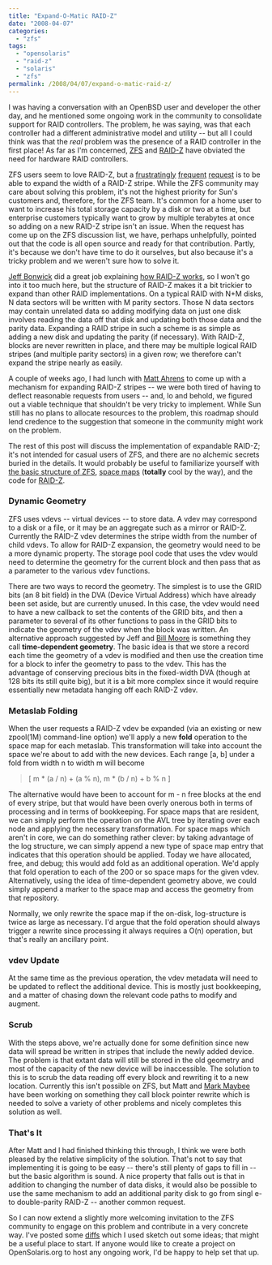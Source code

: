 ```yaml
---
title: "Expand-O-Matic RAID-Z"
date: "2008-04-07"
categories:
  - "zfs"
tags:
  - "opensolaris"
  - "raid-z"
  - "solaris"
  - "zfs"
permalink: /2008/04/07/expand-o-matic-raid-z/
---
```


I was having a conversation with an OpenBSD user and developer the other day, and he mentioned some ongoing work in the community to consolidate support for RAID controllers. The problem, he was saying, was that each controller had a different administrative model and utility -- but all I could think was that the _real_ problem was the presence of a RAID controller in the first place! As far as I'm concerned, [ZFS](http://opensolaris.org/os/community/zfs/) and [RAID-Z](http://en.wikipedia.org/wiki/Non-standard_RAID_levels#RAID-Z) have obviated the need for hardware RAID controllers.

ZFS users seem to love RAID-Z, but a [frustratingly](http://www.opensolaris.org/jive/thread.jspa?messageID=15219) [frequent](http://www.opensolaris.org/jive/thread.jspa?messageID=51601) [request](http://www.opensolaris.org/jive/thread.jspa?messageID=135517) is to be able to expand the width of a RAID-Z stripe. While the ZFS community may care about solving this problem, it's not the highest priority for Sun's customers and, therefore, for the ZFS team. It's common for a home user to want to increase his total storage capacity by a disk or two at a time, but enterprise customers typically want to grow by multiple terabytes at once so adding on a new RAID-Z stripe isn't an issue. When the request has come up on the ZFS discussion list, we have, perhaps unhelpfully, pointed out that the code is all open source and ready for that contribution. Partly, it's because we don't have time to do it ourselves, but also because it's a tricky problem and we weren't sure how to solve it.

[Jeff Bonwick](http://blogs.sun.com/bonwick) did a great job explaining [how RAID-Z works](http://blogs.sun.com/bonwick/entry/raid_z), so I won't go into it too much here, but the structure of RAID-Z makes it a bit trickier to expand than other RAID implementations. On a typical RAID with N+M disks, N data sectors will be written with M parity sectors. Those N data sectors may contain unrelated data so adding modifying data on just one disk involves reading the data off that disk and updating both those data and the parity data. Expanding a RAID stripe in such a scheme is as simple as adding a new disk and updating the parity (if necessary). With RAID-Z, blocks are never rewritten in place, and there may be multiple logical RAID stripes (and multiple parity sectors) in a given row; we therefore can't expand the stripe nearly as easily.

A couple of weeks ago, I had lunch with [Matt Ahrens](http://blogs.sun.com/ahrens) to come up with a mechanism for expanding RAID-Z stripes -- we were both tired of having to deflect reasonable requests from users -- and, lo and behold, we figured out a viable technique that shouldn't be very tricky to implement. While Sun still has no plans to allocate resources to the problem, this roadmap should lend credence to the suggestion that someone in the community might work on the problem.

The rest of this post will discuss the implementation of expandable RAID-Z; it's not intended for casual users of ZFS, and there are no alchemic secrets buried in the details. It would probably be useful to familiarize yourself with [the basic structure of ZFS](http://opensolaris.org/os/community/zfs/source/), [space maps](http://blogs.sun.com/bonwick/entry/space_maps) (**totally** cool by the way), and the code for [RAID-Z](http://src.opensolaris.org/source/xref/onnv/onnv-gate/usr/src/uts/common/fs/zfs/vdev_raidz.c).

### Dynamic Geometry

ZFS uses vdevs -- virtual devices -- to store data. A vdev may correspond to a disk or a file, or it may be an aggregate such as a mirror or RAID-Z. Currently the RAID-Z vdev determines the stripe width from the number of child vdevs. To allow for RAID-Z expansion, the geometry would need to be a more dynamic property. The storage pool code that uses the vdev would need to determine the geometry for the current block and then pass that as a parameter to the various vdev functions.

There are two ways to record the geometry. The simplest is to use the GRID bits (an 8 bit field) in the DVA (Device Virtual Address) which have already been set aside, but are currently unused. In this case, the vdev would need to have a new callback to set the contents of the GRID bits, and then a parameter to several of its other functions to pass in the GRID bits to indicate the geometry of the vdev when the block was written. An alternative approach suggested by Jeff and [Bill Moore](http://blogs.sun.com/bill) is something they call **time-dependent geometry**. The basic idea is that we store a record each time the geometry of a vdev is modified and then use the creation time for a block to infer the geometry to pass to the vdev. This has the advantage of conserving precious bits in the fixed-width DVA (though at 128 bits its still quite big), but it is a bit more complex since it would require essentially new metadata hanging off each RAID-Z vdev.

### Metaslab Folding

When the user requests a RAID-Z vdev be expanded (via an existing or new zpool(1M) command-line option) we'll apply a new **fold** operation to the space map for each metaslab. This transformation will take into account the space we're about to add with the new devices. Each range \[a, b\] under a fold from width n to width m will become

> \[ m \* (a / n) + (a % n), m \* (b / n) + b % n \]

The alternative would have been to account for m - n free blocks at the end of every stripe, but that would have been overly onerous both in terms of processing and in terms of bookkeeping. For space maps that are resident, we can simply perform the operation on the AVL tree by iterating over each node and applying the necessary transformation. For space maps which aren't in core, we can do something rather clever: by taking advantage of the log structure, we can simply append a new type of space map entry that indicates that this operation should be applied. Today we have allocated, free, and debug; this would add fold as an additional operation. We'd apply that fold operation to each of the 200 or so space maps for the given vdev. Alternatively, using the idea of time-dependent geometry above, we could simply append a marker to the space map and access the geometry from that repository.

Normally, we only rewrite the space map if the on-disk, log-structure is twice as large as necessary. I'd argue that the fold operation should always trigger a rewrite since processing it always requires a O(n) operation, but that's really an ancillary point.

### vdev Update

At the same time as the previous operation, the vdev metadata will need to be updated to reflect the additional device. This is mostly just bookkeeping, and a matter of chasing down the relevant code paths to modify and augment.

### Scrub

With the steps above, we're actually done for some definition since new data will spread be written in stripes that include the newly added device. The problem is that extant data will still be stored in the old geometry and most of the capacity of the new device will be inaccessible. The solution to this is to scrub the data reading off every block and rewriting it to a new location. Currently this isn't possible on ZFS, but Matt and [Mark Maybee](http://blogs.sun.com/markm/) have been working on something they call block pointer rewrite which is needed to solve a variety of other problems and nicely completes this solution as well.

### That's It

After Matt and I had finished thinking this through, I think we were both pleased by the relative simplicity of the solution. That's not to say that implementing it is going to be easy -- there's still plenty of gaps to fill in -- but the basic algorithm is sound. A nice property that falls out is that in addition to changing the number of data disks, it would also be possible to use the same mechanism to add an additional parity disk to go from singl e- to double-parity RAID-Z -- another common request.

So I can now extend a slightly more welcoming invitation to the ZFS community to engage on this problem and contribute in a very concrete way. I've posted some [diffs](http://cr.opensolaris.org/~ahl/expand-o-raid/) which I used sketch out some ideas; that might be a useful place to start. If anyone would like to create a project on OpenSolaris.org to host any ongoing work, I'd be happy to help set that up.

